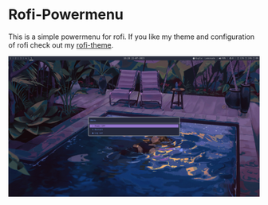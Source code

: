 # Rofi-Powermenu

This is a simple powermenu for rofi. If you like my theme and configuration of rofi check out my [rofi-theme](https://github.com/w8ste/Tokyonight-rofi-theme).

![](https://github.com/w8ste/screenshots/blob/main/powermenu.png)
